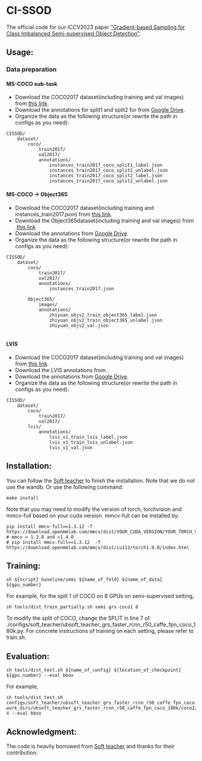 # CI-SSOD

The official code for our ICCV2023 paper ["Gradient-based Sampling for Class Imbalanced Semi-supervised Object Detection"](https://openaccess.thecvf.com/content/ICCV2023/html/Li_Gradient-based_Sampling_for_Class_Imbalanced_Semi-supervised_Object_Detection_ICCV_2023_paper.html).

<!-- ## Process:
Reproducing the results. -->
<!-- 1. [✓] Submit the initial code.
2. [✓] Submit the datasets and the instructions of data preparation().
3. [✓] Submit the instructions for environment installation.
4. [] Submit the instructions for training and testing.
5. [] Reproduce the results with the current code and submit the checkpoints.
6. [] Modify the initial code for robustness. -->

## Usage:
### Data preparation

#### MS-COCO sub-task
- Download the COCO2017 dataset(including training and val images) from [this link](https://cocodataset.org/#download).
- Download the annotations for split1 and split2 for  from [Google Drive](https://drive.google.com/drive/folders/11ggu8fnimMDS8w2dcqUTLs2xtyNceuCO).
- Organize the data as the following structure(or rewrite the path in configs as you need):
```
CISSOD/
    dataset/
        coco/
            train2017/
            val2017/
            annotations/
                instances_train2017_coco_split1_label.json
                instances_train2017_coco_split1_unlabel.json
                instances_train2017_coco_split2_label.json
                instances_train2017_coco_split2_unlabel.json

```

#### MS-COCO → Object365
- Download the COCO2017 dataset(including training and instances_train2017.json) from [this link](https://cocodataset.org/#download).
- Download the Object365dataset(including training and val images) from .[this link](https://www.objects365.org/download.html)
- Download the annotations from [Google Drive](https://drive.google.com/drive/folders/11ggu8fnimMDS8w2dcqUTLs2xtyNceuCO).
- Organize the data as the following structure(or rewrite the path in configs as you need):
```
CISSOD/
    dataset/
        coco/
            train2017/
            val2017/
            annotations/
                instances_train2017.json

        Object365/
            images/
            annotations/
                zhiyuan_objv2_train_object365_label.json
                zhiyuan_objv2_train_object365_unlabel.json
                zhiyuan_objv2_val.json
           

```

#### LVIS
- Download the COCO2017 dataset(including training and val images) from [this link](https://cocodataset.org/#download).
- Download the LVIS annotations from .
- Download the annotations from [Google Drive](https://drive.google.com/drive/folders/11ggu8fnimMDS8w2dcqUTLs2xtyNceuCO).
- Organize the data as the following structure(or rewrite the path in configs as you need):
```
CISSOD/
    dataset/
        coco/
            train2017/
            val2017/
        lvis/
            annotations/
                lvis_v1_train_lvis_label.json
                lvis_v1_train_lvis_unlabel.json
                lvis_v1_val.json
```


## Installation:
You can follow the [Soft teacher](https://github.com/microsoft/SoftTeacher/) to finish the installation. Note that we do not use the wandb.
Or use the following command:
```
make install
```
Note that you may need to modify the version of torch, torchvision and mmcv-full based on your cuda version.
mmcv-full can be installed by:
```
pip install mmcv-full==1.3.12 -f https://download.openmmlab.com/mmcv/dist/YOUR_CUDA_VERSION/YOUR_TORCH_VERSION/index.html
# mmcv > 1.3.8 and <1.4.0
# pip install mmcv-full==1.3.12  -f https://download.openmmlab.com/mmcv/dist/cu113/torch1.9.0/index.html
```

## Training:
```
sh ${script} baseline/semi ${name_of_fold} ${name_of_data} ${gpu_number}
```
For example, for the split 1 of COCO on 8 GPUs on semi-supervised setting, 
```
sh tools/dist_train_partially.sh semi grs coco1 8
```
To modify the split of COCO, change the SPLIT in line 7 of ./configs/soft_teacher/ubsoft_teacher_grs_faster_rcnn_r50_caffe_fpn_coco_180k.py.
For concrete instructions of training on each setting, please refer to train.sh.

## Evaluation:
```
sh tools/dist_test.sh ${name_of_config} ${location_of_checkpoint} ${gpu_number} --eval bbox
```
For example,
```
sh tools/dist_test.sh configs/soft_teacher/ubsoft_teacher_grs_faster_rcnn_r50_caffe_fpn_coco_180k.py work_dirs/ubsoft_teacher_grs_faster_rcnn_r50_caffe_fpn_coco_180k/coco2/grs2/iter_180000.pth 4 --eval bbox
```


## Acknowledgment:
The code is heavily borrowed from [Soft teacher](https://github.com/microsoft/SoftTeacher/) and thanks for their contribution.
